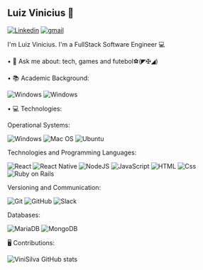 
## Luiz Vinicius 👋


[![Linkedin](https://img.shields.io/badge/LinkedIn-0077B5?style=for-the-badge&logo=linkedin&logoColor=white
)](https://www.linkedin.com/in/luiz-vinicius-ramos-a4b059144/)
[![gmail](https://img.shields.io/badge/luiz.ramos.pessoal@gmail.com-D14836?style=for-the-badge&logo=gmail&logoColor=white)](mailto:luiz.ramos.pessoal@gmail.com)

I'm Luiz Vinicius. I'm a FullStack Software Engineer 💻

  • 💬 Ask me about: tech, games and futebol⚽(◤✠◢)

  • 📚 Academic Background:

![Windows](https://img.shields.io/badge/Bachelor's_Degree_in_Systems_Analysis_and_Developments-✔️-green.svg)
![Windows](https://img.shields.io/badge/Postgraduate_Degree_in_Software_Engineering-⌛-green.svg)


  • 💻 Technologies:

Operational Systems:

![Windows](https://img.shields.io/badge/Windows-0078D6?style=for-the-badge&logo=windows&logoColor=white)
![Mac OS](https://img.shields.io/badge/mac%20os-000000?style=for-the-badge&logo=apple&logoColor=white)
![Ubuntu](https://img.shields.io/badge/Ubuntu-E95420?style=for-the-badge&logo=ubuntu&logoColor=white)

Technologies and Programming Languages:

![React](https://img.shields.io/badge/React-20232A?style=for-the-badge&logo=react&logoColor=61DAFB)
![React Native](https://img.shields.io/badge/React_Native-20232A?style=for-the-badge&logo=react&logoColor=61DAFB)
![NodeJS](https://img.shields.io/badge/Node.js-43853D?style=for-the-badge&logo=node.js&logoColor=white)
![JavaScript](https://img.shields.io/badge/JavaScript-F7DF1E?style=for-the-badge&logo=javascript&logoColor=black)
![HTML](https://img.shields.io/badge/HTML-239120?style=for-the-badge&logo=html5&logoColor=white)
![Css](https://img.shields.io/badge/CSS-239120?&style=for-the-badge&logo=css3&logoColor=white)
![Ruby on Rails](https://img.shields.io/badge/Ruby_on_Rails-CC0000?style=for-the-badge&logo=ruby-on-rails&logoColor=white)


Versioning and Communication:

![Git](https://img.shields.io/badge/GIT-E44C30?style=for-the-badge&logo=git&logoColor=white)
![GitHub](https://img.shields.io/badge/GitHub-100000?style=for-the-badge&logo=github&logoColor=white)
![Slack](https://img.shields.io/badge/Slack-4A154B?style=for-the-badge&logo=slack&logoColor=white)

Databases:

![MariaDB](https://img.shields.io/badge/MariaDB-003545?style=for-the-badge&logo=mariadb&logoColor=white)
![MongoDB](https://img.shields.io/badge/MongoDB-4EA94B?style=for-the-badge&logo=mongodb&logoColor=white)

🖥️ Contributions:

![ViniSilva GitHub stats](https://github-readme-stats.vercel.app/api?username=ViniSilva77&show_icons=true&theme=dracula)
